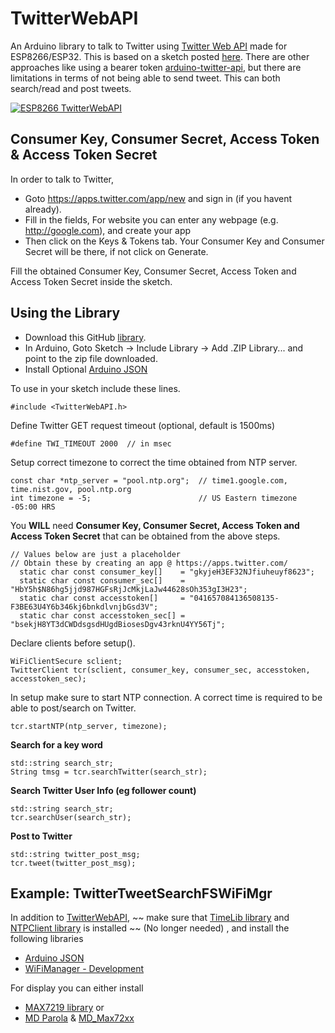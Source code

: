 # TwitterWebAPI

An Arduino library to talk to Twitter using [Twitter Web API](https://dev.twitter.com/overview/api) made for ESP8266/ESP32. This is based on a sketch posted [here](https://github.com/soramimi/ESP8266Tweet). There are other approaches like using a bearer token [arduino-twitter-api](https://github.com/witnessmenow/arduino-twitter-api), but there are limitations in terms of not being able to send tweet. This can both search/read and post tweets.

[![ESP8266 TwitterWebAPI](https://img.youtube.com/vi/ZDGhFYGj5tc/0.jpg)](https://www.youtube.com/watch?v=ZDGhFYGj5tc)

## Consumer Key, Consumer Secret, Access Token & Access Token Secret
In order to talk to Twitter,

* Goto https://apps.twitter.com/app/new and sign in (if you havent already).
* Fill in the fields, For website you can enter any webpage (e.g. http://google.com), and create your app
* Then click on the Keys & Tokens tab. Your Consumer Key and Consumer Secret will be there, if not click on Generate.

Fill the obtained Consumer Key, Consumer Secret, Access Token and Access Token Secret inside the sketch.

## Using the Library
* Download this GitHub [library](https://github.com/debsahu/TwitterWebAPI/archive/master.zip).
* In Arduino, Goto Sketch -> Include Library -> Add .ZIP Library... and point to the zip file downloaded.
* Install Optional [Arduino JSON](https://github.com/bblanchon/ArduinoJson)

To use in your sketch include these lines.
```
#include <TwitterWebAPI.h>
```
Define Twitter GET request timeout (optional, default is 1500ms)
```
#define TWI_TIMEOUT 2000  // in msec
```
Setup correct timezone to correct the time obtained from NTP server.
```
const char *ntp_server = "pool.ntp.org";  // time1.google.com, time.nist.gov, pool.ntp.org
int timezone = -5;                        // US Eastern timezone -05:00 HRS
```
You **WILL** need **Consumer Key, Consumer Secret, Access Token and Access Token Secret** that can be obtained from the above steps. 
```
// Values below are just a placeholder
// Obtain these by creating an app @ https://apps.twitter.com/
  static char const consumer_key[]    = "gkyjeH3EF32NJfiuheuyf8623";
  static char const consumer_sec[]    = "HbY5h$N86hg5jjd987HGFsRjJcMkjLaJw44628sOh353gI3H23";
  static char const accesstoken[]     = "041657084136508135-F3BE63U4Y6b346kj6bnkdlvnjbGsd3V";
  static char const accesstoken_sec[] = "bsekjH8YT3dCWDdsgsdHUgdBiosesDgv43rknU4YY56Tj";
```
Declare clients before setup().
```
WiFiClientSecure sclient;
TwitterClient tcr(sclient, consumer_key, consumer_sec, accesstoken, accesstoken_sec);
```
In setup make sure to start NTP connection. A correct time is required to be able to post/search on Twitter.
```
tcr.startNTP(ntp_server, timezone);
```
**Search for a key word**
```
std::string search_str;
String tmsg = tcr.searchTwitter(search_str);
```
**Search Twitter User Info (eg follower count)**
```
std::string search_str;
tcr.searchUser(search_str);
```
**Post to Twitter**
```
std::string twitter_post_msg;
tcr.tweet(twitter_post_msg);
```
## Example: TwitterTweetSearchFSWiFiMgr
In addition to [TwitterWebAPI](https://github.com/debsahu/TwitterWebAPI), ~~ make sure that [TimeLib library](https://github.com/PaulStoffregen/Time) and [NTPClient library](https://github.com/arduino-libraries/NTPClient) is installed ~~ (No longer needed) , and install the following libraries 
* [Arduino JSON](https://github.com/bblanchon/ArduinoJson)
* [WiFiManager - Development](https://github.com/tzapu/WiFiManager/tree/development)

For display you can either install
* [MAX7219 library](https://github.com/SensorsIot/MAX7219-4-digit-display-for-ESP8266) 
       or 
* [MD Parola](https://github.com/MajicDesigns/MD_Parola) & [MD_Max72xx](https://github.com/MajicDesigns/MD_MAX72xx)
